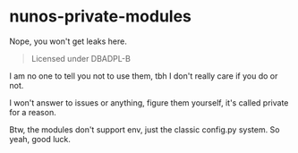 # nunos-private-modules

Nope, you won't get leaks here.

> Licensed under DBADPL-B

I am no one to tell you not to use them, tbh I don't really care if you do or not.

I won't answer to issues or anything, figure them yourself, it's called private for a reason.

Btw, the modules don't support env, just the classic config.py system. So yeah, good luck.